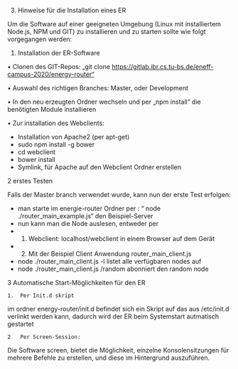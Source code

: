 3.	Hinweise für die Installation eines ER

Um die Software auf einer geeigneten Umgebung (Linux mit installiertem Node.js, NPM und GIT) zu installieren und zu starten sollte wie folgt vorgegangen werden:
1.	Installation der ER-Software

•	Clonen des GIT-Repos: „git clone https://gitlab.ibr.cs.tu-bs.de/eneff-campus-2020/energy-router“

•	Auswahl des richtigen Branches: Master, oder Development

•	In den neu erzeugten Ordner wechseln und per „npm install“ die benötigten Module installieren

•	Zur installation des Webclients:

  * Installation von Apache2 (per apt-get)
  * sudo npm install -g bower
  * cd webclient
  * bower install
  * Symlink, für Apache auf den Webclient Ordner erstellen

2	erstes Testen

Falls der Master branch verwendet wurde, kann nun der erste Test erfolgen:

  * man starte im energie-router Ordner per : “ node ./router_main_example.js“ den Beispiel-Server
  * nun kann man die Node auslesen, entweder per
  * 1. Webclient: localhost/webclient in einem Browser auf dem Gerät
  * 2. Mit der Beispiel Client Anwendung router_main_client.js 
  * node ./router_main_client.js -l 	  listet alle verfügbaren nodes auf
  * node ./router_main_client.js /random abonniert den random node
  
3	Automatische Start-Möglichkeiten für den ER

	1.	Per Init.d skript
im ordner energy-router/init.d befindet sich ein Skript auf das aus /etc/init.d verlinkt werden kann, dadurch wird der ER beim Systemstart autmatisch gestartet

	2	Per Screen-Session:
Die Software screen, bietet die Möglichkeit, einzelne Konsolensitzungen für mehrere Befehle zu erstellen, und diese im Hintergrund auszuführen. 
